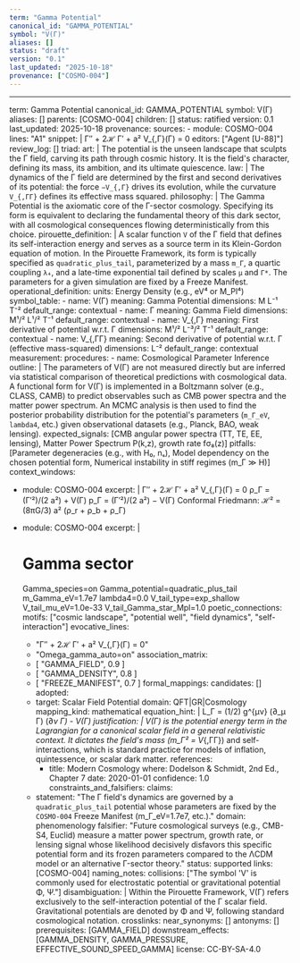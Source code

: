 ```yaml
---
term: "Gamma Potential"
canonical_id: "GAMMA_POTENTIAL"
symbol: "V(Γ)"
aliases: []
status: "draft"
version: "0.1"
last_updated: "2025-10-18"
provenance: ["COSMO-004"]
---
```


---
term: Gamma Potential
canonical_id: GAMMA_POTENTIAL
symbol: V(Γ)
aliases: []
parents: [COSMO-004]
children: []
status: ratified
version: 0.1
last_updated: 2025-10-18
provenance:
  sources:
    - module: COSMO-004
      lines: "A1"
      snippet: |
        Γ′′ + 2ℋ Γ′ + a² V_{,Γ}(Γ) = 0
  editors: ["Agent [U-88]"]
  review_log: []
triad:
  art: |
    The potential is the unseen landscape that sculpts the Γ field, carving its path through cosmic history. It is the field's character, defining its mass, its ambition, and its ultimate quiescence.
  law: |
    The dynamics of the Γ field are determined by the first and second derivatives of its potential: the force `−V_{,Γ}` drives its evolution, while the curvature `V_{,ΓΓ}` defines its effective mass squared.
  philosophy: |
    The Gamma Potential is the axiomatic core of the Γ-sector cosmology. Specifying its form is equivalent to declaring the fundamental theory of this dark sector, with all cosmological consequences flowing deterministically from this choice.
pirouette_definition: |
  A scalar function `V` of the Γ field that defines its self-interaction energy and serves as a source term in its Klein-Gordon equation of motion. In the Pirouette Framework, its form is typically specified as `quadratic_plus_tail`, parameterized by a mass `m_Γ`, a quartic coupling `λ₄`, and a late-time exponential tail defined by scales `μ` and `Γ*`. The parameters for a given simulation are fixed by a Freeze Manifest.
operational_definition:
  units: Energy Density (e.g., eV⁴ or M_Pl⁴)
  symbol_table:
    - name: V(Γ)
      meaning: Gamma Potential
      dimensions: M L⁻¹ T⁻²
      default_range: contextual
    - name: Γ
      meaning: Gamma Field
      dimensions: M¹/² L¹/² T⁻¹
      default_range: contextual
    - name: V_{,Γ}
      meaning: First derivative of potential w.r.t. Γ
      dimensions: M¹/² L⁻³/² T⁻¹
      default_range: contextual
    - name: V_{,ΓΓ}
      meaning: Second derivative of potential w.r.t. Γ (effective mass-squared)
      dimensions: L⁻²
      default_range: contextual
  measurement:
    procedures:
      - name: Cosmological Parameter Inference
        outline: |
          The parameters of V(Γ) are not measured directly but are inferred via statistical comparison of theoretical predictions with cosmological data. A functional form for V(Γ) is implemented in a Boltzmann solver (e.g., CLASS, CAMB) to predict observables such as CMB power spectra and the matter power spectrum. An MCMC analysis is then used to find the posterior probability distribution for the potential's parameters (`m_Γ_eV`, `lambda4`, etc.) given observational datasets (e.g., Planck, BAO, weak lensing).
        expected_signals: [CMB angular power spectra (TT, TE, EE, lensing), Matter Power Spectrum P(k,z), growth rate fσ₈(z)]
        pitfalls: [Parameter degeneracies (e.g., with H₀, nₛ), Model dependency on the chosen potential form, Numerical instability in stiff regimes (m_Γ ≫ H)]
context_windows:
  - module: COSMO-004
    excerpt: |
      Γ′′ + 2ℋ Γ′ + a² V_{,Γ}(Γ) = 0
      ρ_Γ = (Γ′²)/(2 a²) + V(Γ)
      p_Γ = (Γ′²)/(2 a²) − V(Γ)
      Conformal Friedmann: ℋ² = (8πG/3) a² (ρ_r + ρ_b + ρ_Γ)
  - module: COSMO-004
    excerpt: |
      # Gamma sector

      Gamma_species=on
      Gamma_potential=quadratic_plus_tail
      m_Gamma_eV=1.7e7
      lambda4=0.0
      V_tail_type=exp_shallow
      V_tail_mu_eV=1.0e-33
      V_tail_Gamma_star_Mpl=1.0
poetic_connections:
  motifs: ["cosmic landscape", "potential well", "field dynamics", "self-interaction"]
  evocative_lines:
    - "Γ′′ + 2ℋ Γ′ + a² V_{,Γ}(Γ) = 0"
    - "Omega_gamma_auto=on"
  association_matrix:
    - [ "GAMMA_FIELD", 0.9 ]
    - [ "GAMMA_DENSITY", 0.8 ]
    - [ "FREEZE_MANIFEST", 0.7 ]
formal_mappings:
  candidates: []
  adopted:
    - target: Scalar Field Potential
      domain: QFT|GR|Cosmology
      mapping_kind: mathematical
      equation_hint: |
        L_Γ = (1/2) g^{μν} (∂_μ Γ) (∂_ν Γ) - V(Γ)
      justification: |
        V(Γ) is the potential energy term in the Lagrangian for a canonical scalar field in a general relativistic context. It dictates the field's mass (m_Γ² = V_{,ΓΓ}) and self-interactions, which is standard practice for models of inflation, quintessence, or scalar dark matter.
      references:
        - title: Modern Cosmology
          where: Dodelson & Schmidt, 2nd Ed., Chapter 7
          date: 2020-01-01
      confidence: 1.0
constraints_and_falsifiers:
  claims:
    - statement: "The Γ field's dynamics are governed by a `quadratic_plus_tail` potential whose parameters are fixed by the `COSMO-004` Freeze Manifest (m_Γ_eV=1.7e7, etc.)."
      domain: phenomenology
      falsifier: "Future cosmological surveys (e.g., CMB-S4, Euclid) measure a matter power spectrum, growth rate, or lensing signal whose likelihood decisively disfavors this specific potential form and its frozen parameters compared to the ΛCDM model or an alternative Γ-sector theory."
      status: supported
      links: [COSMO-004]
naming_notes:
  collisions: ["The symbol 'V' is commonly used for electrostatic potential or gravitational potential Φ, Ψ."]
  disambiguation: |
    Within the Pirouette Framework, V(Γ) refers exclusively to the self-interaction potential of the Γ scalar field. Gravitational potentials are denoted by Φ and Ψ, following standard cosmological notation.
crosslinks:
  near_synonyms: []
  antonyms: []
  prerequisites: [GAMMA_FIELD]
  downstream_effects: [GAMMA_DENSITY, GAMMA_PRESSURE, EFFECTIVE_SOUND_SPEED_GAMMA]
license: CC-BY-SA-4.0